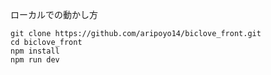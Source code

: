 ローカルでの動かし方
```
git clone https://github.com/aripoyo14/biclove_front.git
cd biclove_front
npm install
npm run dev
```
